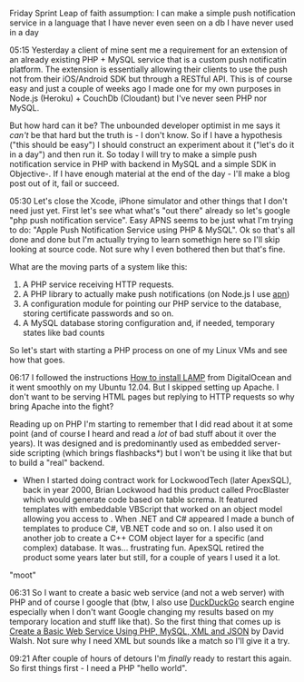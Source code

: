 Friday Sprint
Leap of faith assumption: I can make a simple push notification service in a language that I have never even seen on a db I have never used in a day

05:15
Yesterday a client of mine sent me a requirement for an extension of an already existing PHP + MySQL service that is a custom push notificatin platform. The extension is essentially allowing their clients to use the push not from their iOS/Android SDK but through a RESTful API. This is of course easy and just a couple of weeks ago I made one for my own purposes in Node.js (Heroku) + CouchDb (Cloudant) but I've never seen PHP nor MySQL.

But how hard can it be? The unbounded developer optimist in me says it *can't* be that hard but the truth is - I don't know. So if I have a hypothesis ("this should be easy") I should construct an experiment about it ("let's do it in a day") and then run it. So today I will try to make a simple push notification service in PHP with backend in MySQL and a simple SDK in Objective-. If I have enough material at the end of the day - I'll make a blog post out of it, fail or succeed.

05:30
Let's close the Xcode, iPhone simulator and other things that I don't need just yet. First let's see what what's "out there" already so let's google "php push notification service". Easy APNS seems to be just what I'm trying to do: "Apple Push Notification Service using PHP & MySQL". Ok so that's all done and done but I'm actually trying to learn somethign here so I'll skip looking at source code. Not sure why I even bothered then but that's fine.

What are the moving parts of a system like this:
 1. A PHP service receiving HTTP requests.
 2. A PHP library to actually make push notifications (on Node.js I use [apn](https://github.com/argon/node-apn))
 3. A configuration module for pointing our PHP service to the database, storing certificate passwords and so on.
 4. A MySQL database storing configuration and, if needed, temporary states like bad counts

So let's start with starting a PHP process on one of my Linux VMs and see how that goes.

06:17
I followed the instructions [How to install LAMP](https://www.digitalocean.com/community/articles/how-to-install-linux-apache-mysql-php-lamp-stack-on-ubuntu) from DigitalOcean and it went smoothly on my Ubuntu 12.04. But I skipped setting up Apache. I don't want to be serving HTML pages but replying to HTTP requests so why bring Apache into the fight?

Reading up on PHP I'm starting to remember that I did read about it at some point (and of course I heard and read a *lot* of bad stuff about it over the years). It was designed and is predominantly used as embedded server-side scripting (which brings flashbacks*) but I won't be using it like that but to build a "real" backend.

* When I started doing contract work for LockwoodTech (later ApexSQL), back in year 2000, Brian Lockwood had this product called ProcBlaster which would generate code based on table screma. It featured templates with embeddable VBScript that worked on an object model allowing you access to . When .NET and C# appeared I made a bunch of templates to produce C#, VB.NET code and so on. I also used it on another job to create a C++ COM object layer for a specific (and complex) database. It was... frustrating fun. ApexSQL retired the product some years later but still, for a couple of years I used it a lot.

"moot"

06:31
So I want to create a basic web service (and not a web server) with PHP and of course I google that (btw, I also use [DuckDuckGo](https://duckduckgo.com) search engine especially when I don't want Google changing my results based on my temporary location and stuff like that). So the first thing that comes up is [Create a Basic Web Service Using PHP, MySQL, XML and JSON](http://davidwalsh.name/web-service-php-mysql-xml-json) by David Walsh. Not sure why I need XML but sounds like a match so I'll give it a try.

09:21
After couple of hours of detours I'm *finally* ready to restart this again. So first things first - I need a PHP "hello world".
